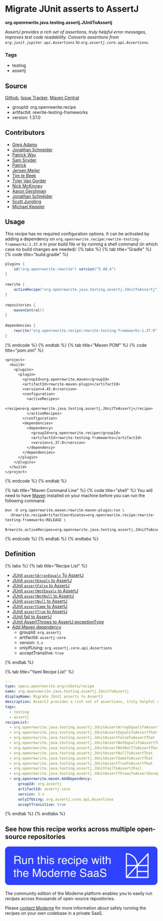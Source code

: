 # Migrate JUnit asserts to AssertJ

**org.openrewrite.java.testing.assertj.JUnitToAssertj**

_AssertJ provides a rich set of assertions, truly helpful error messages, improves test code readability. Converts assertions from `org.junit.jupiter.api.Assertions` to `org.assertj.core.api.Assertions`._

### Tags

* testing
* assertj

## Source

[Github](https://github.com/openrewrite/rewrite-testing-frameworks/blob/main/src/main/resources/META-INF/rewrite/assertj.yml), [Issue Tracker](https://github.com/openrewrite/rewrite-testing-frameworks/issues), [Maven Central](https://central.sonatype.com/artifact/org.openrewrite.recipe/rewrite-testing-frameworks/1.37.0/jar)

* groupId: org.openrewrite.recipe
* artifactId: rewrite-testing-frameworks
* version: 1.37.0

## Contributors
* [Greg Adams](greg@moderne.io)
* [Jonathan Schneider](jkschneider@gmail.com)
* [Patrick Way](pway99@users.noreply.github.com)
* [Sam Snyder](sam@moderne.io)
* [Patrick](patway99@gmail.com)
* [Jeroen Meijer](jjgmeijer@gmail.com)
* [Tim te Beek](timtebeek@gmail.com)
* [Tyler Van Gorder](tkvangorder@users.noreply.github.com)
* [Nick McKinney](mckinneynicholas@gmail.com)
* [Aaron Gershman](aegershman@gmail.com)
* [Jonathan Schnéider](jkschneider@gmail.com)
* [Scott Jungling](scott.jungling@gmail.com)
* [Michael Keppler](bananeweizen@gmx.de)


## Usage

This recipe has no required configuration options. It can be activated by adding a dependency on `org.openrewrite.recipe:rewrite-testing-frameworks:1.37.0` in your build file or by running a shell command (in which case no build changes are needed): 
{% tabs %}
{% tab title="Gradle" %}
{% code title="build.gradle" %}
```groovy
plugins {
    id("org.openrewrite.rewrite") version("5.40.4")
}

rewrite {
    activeRecipe("org.openrewrite.java.testing.assertj.JUnitToAssertj")
}

repositories {
    mavenCentral()
}

dependencies {
    rewrite("org.openrewrite.recipe:rewrite-testing-frameworks:1.37.0")
}
```
{% endcode %}
{% endtab %}
{% tab title="Maven POM" %}
{% code title="pom.xml" %}
```markup
<project>
  <build>
    <plugins>
      <plugin>
        <groupId>org.openrewrite.maven</groupId>
        <artifactId>rewrite-maven-plugin</artifactId>
        <version>4.45.0</version>
        <configuration>
          <activeRecipes>
            <recipe>org.openrewrite.java.testing.assertj.JUnitToAssertj</recipe>
          </activeRecipes>
        </configuration>
        <dependencies>
          <dependency>
            <groupId>org.openrewrite.recipe</groupId>
            <artifactId>rewrite-testing-frameworks</artifactId>
            <version>1.37.0</version>
          </dependency>
        </dependencies>
      </plugin>
    </plugins>
  </build>
</project>
```
{% endcode %}
{% endtab %}

{% tab title="Maven Command Line" %}
{% code title="shell" %}
You will need to have [Maven](https://maven.apache.org/download.cgi) installed on your machine before you can run the following command.

```shell
mvn -U org.openrewrite.maven:rewrite-maven-plugin:run \
  -Drewrite.recipeArtifactCoordinates=org.openrewrite.recipe:rewrite-testing-frameworks:RELEASE \
  -Drewrite.activeRecipes=org.openrewrite.java.testing.assertj.JUnitToAssertj
```
{% endcode %}
{% endtab %}
{% endtabs %}

## Definition

{% tabs %}
{% tab title="Recipe List" %}
* [JUnit `assertArrayEquals` To AssertJ](../../../java/testing/assertj/junitassertarrayequalstoassertthat.md)
* [JUnit `assertEquals` to AssertJ](../../../java/testing/assertj/junitassertequalstoassertthat.md)
* [JUnit `assertFalse` to AssertJ](../../../java/testing/assertj/junitassertfalsetoassertthat.md)
* [JUnit `assertNotEquals` to AssertJ](../../../java/testing/assertj/junitassertnotequalstoassertthat.md)
* [JUnit `assertNotNull` to AssertJ](../../../java/testing/assertj/junitassertnotnulltoassertthat.md)
* [JUnit `assertNull` to AssertJ](../../../java/testing/assertj/junitassertnulltoassertthat.md)
* [JUnit `assertSame` to AssertJ](../../../java/testing/assertj/junitassertsametoassertthat.md)
* [JUnit `assertTrue` to AssertJ](../../../java/testing/assertj/junitasserttruetoassertthat.md)
* [JUnit fail to AssertJ](../../../java/testing/assertj/junitfailtoassertjfail.md)
* [JUnit AssertThrows to AssertJ exceptionType](../../../java/testing/assertj/junitassertthrowstoassertexceptiontype.md)
* [Add Maven dependency](../../../maven/adddependency.md)
  * groupId: `org.assertj`
  * artifactId: `assertj-core`
  * version: `3.x`
  * onlyIfUsing: `org.assertj.core.api.Assertions`
  * acceptTransitive: `true`

{% endtab %}

{% tab title="Yaml Recipe List" %}
```yaml
---
type: specs.openrewrite.org/v1beta/recipe
name: org.openrewrite.java.testing.assertj.JUnitToAssertj
displayName: Migrate JUnit asserts to AssertJ
description: AssertJ provides a rich set of assertions, truly helpful error messages, improves test code readability. Converts assertions from `org.junit.jupiter.api.Assertions` to `org.assertj.core.api.Assertions`.
tags:
  - testing
  - assertj
recipeList:
  - org.openrewrite.java.testing.assertj.JUnitAssertArrayEqualsToAssertThat
  - org.openrewrite.java.testing.assertj.JUnitAssertEqualsToAssertThat
  - org.openrewrite.java.testing.assertj.JUnitAssertFalseToAssertThat
  - org.openrewrite.java.testing.assertj.JUnitAssertNotEqualsToAssertThat
  - org.openrewrite.java.testing.assertj.JUnitAssertNotNullToAssertThat
  - org.openrewrite.java.testing.assertj.JUnitAssertNullToAssertThat
  - org.openrewrite.java.testing.assertj.JUnitAssertSameToAssertThat
  - org.openrewrite.java.testing.assertj.JUnitAssertTrueToAssertThat
  - org.openrewrite.java.testing.assertj.JUnitFailToAssertJFail
  - org.openrewrite.java.testing.assertj.JUnitAssertThrowsToAssertExceptionType
  - org.openrewrite.maven.AddDependency:
      groupId: org.assertj
      artifactId: assertj-core
      version: 3.x
      onlyIfUsing: org.assertj.core.api.Assertions
      acceptTransitive: true

```
{% endtab %}
{% endtabs %}

## See how this recipe works across multiple open-source repositories

[![Moderne Link Image](/.gitbook/assets/ModerneRecipeButton.png)](https://public.moderne.io/recipes/org.openrewrite.java.testing.assertj.JUnitToAssertj)

The community edition of the Moderne platform enables you to easily run recipes across thousands of open-source repositories.

Please [contact Moderne](https://moderne.io/product) for more information about safely running the recipes on your own codebase in a private SaaS.
